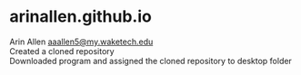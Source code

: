# arinallen.github.io
 Arin Allen aaallen5@my.waketech.edu
 <br>Created a cloned repository
 <br>Downloaded program and assigned the cloned repository to desktop folder</br>
